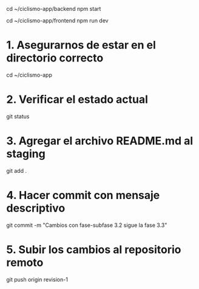  cd ~/ciclismo-app/backend
 npm start

cd ~/ciclismo-app/frontend
npm run dev

# 1. Asegurarnos de estar en el directorio correcto
cd ~/ciclismo-app

# 2. Verificar el estado actual
git status

# 3. Agregar el archivo README.md al staging
git add .

# 4. Hacer commit con mensaje descriptivo
git commit -m "Cambios con fase-subfase 3.2 sigue la fase 3.3"

# 5. Subir los cambios al repositorio remoto
git push origin revision-1